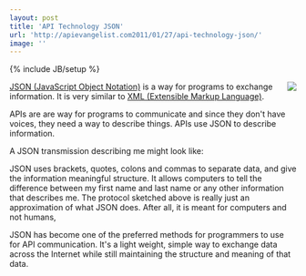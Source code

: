 ```yaml
---
layout: post
title: 'API Technology JSON'
url: 'http://apievangelist.com2011/01/27/api-technology-json/'
image: ''
---
```

{% include JB/setup %}
<p>
     <img src="http://kinlane-productions.s3.amazonaws.com/JSON.gif"  align="right" /><a href="http://www.json.org/" target="_blank">JSON (JavaScript Object Notation)</a> is a way for programs to exchange information. It is very similar to <a href="http://en.wikipedia.org/wiki/XML" target="_blank">XML (Extensible Markup Language)</a>.
</p>
<p>
     APIs are are way for programs to communicate and since they don't have voices, they need a way to describe things. APIs use JSON to describe information.
</p>
<p>
     A JSON transmission describing me might look like:
</p>
<p>
     JSON uses brackets, quotes, colons and commas to separate data, and give the information meaningful structure. It allows computers to tell the difference between my first name and last name or any other information that describes me. The protocol sketched above is really just an approximation of what JSON does. After all, it is meant for computers and not humans,
</p>
<p>
     JSON has become one of the preferred methods for programmers to use for API communication. It's a light weight, simple way to exchange data across the Internet while still maintaining the structure and meaning of that data.
</p>
